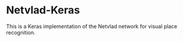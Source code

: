 # Netvlad-Keras
This is a Keras implementation of the Netvlad network for visual place recognition.
